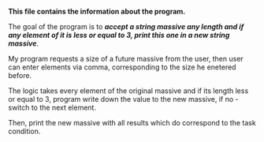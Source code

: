 **This file contains the information about the program.**

The goal of the program is to **_accept a string massive any length and if any element of it is less or equal to 3, print this one in a new string massive_**.

My program requests a size of a future massive from the user, then user can enter elements via comma, corresponding to the size he enetered before.

The logic takes every element of the original massive and if its length less or equal to 3, program write down the value to the new massive, if no - switch to the next element.

Then, print the new massive with all results which do correspond to the task condition.
